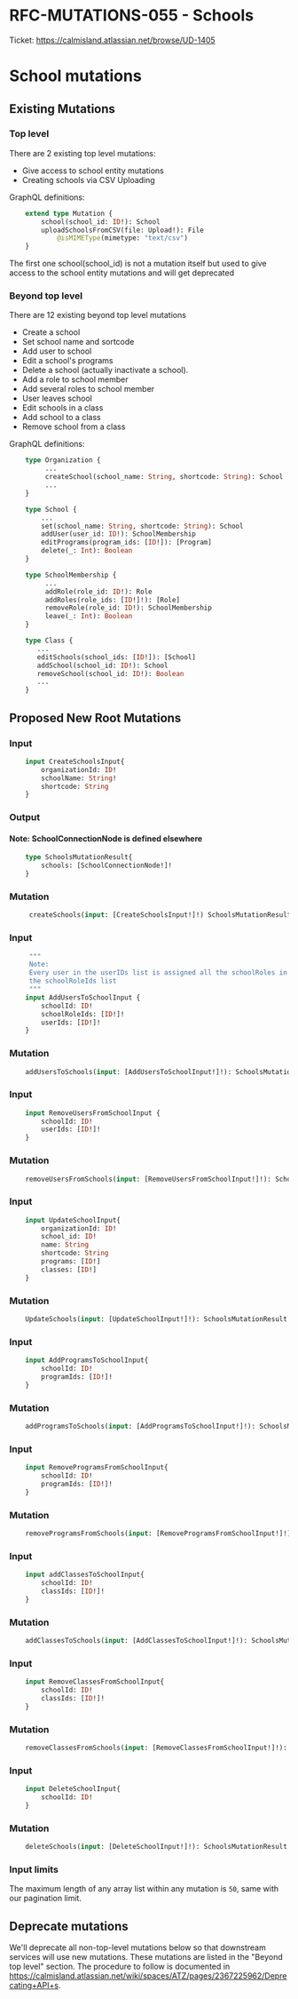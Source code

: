 # RFC-MUTATIONS-055 - Schools

Ticket: https://calmisland.atlassian.net/browse/UD-1405

# School mutations


## Existing Mutations

### Top level

There are 2 existing top level mutations:

- Give access to school entity mutations
- Creating schools via CSV Uploading

GraphQL definitions:

```graphql
    extend type Mutation {
        school(school_id: ID!): School
        uploadSchoolsFromCSV(file: Upload!): File
            @isMIMEType(mimetype: "text/csv")
    }
```
The first one school(school_id) is not a mutation itself but used to give access to the school entity mutations and will get deprecated

### Beyond top level

There are 12 existing beyond top level mutations

- Create a school
- Set school name and sortcode
- Add user to school
- Edit a school's programs
- Delete a school (actually inactivate a school).
- Add a role to school member
- Add several roles to school member
- User leaves school
- Edit schools in a class
- Add school to a class
- Remove school from a class

GraphQL definitions:

```graphql
    type Organization {
         ...
         createSchool(school_name: String, shortcode: String): School
         ...
    }
```

```graphql
    type School {
        ...
        set(school_name: String, shortcode: String): School
        addUser(user_id: ID!): SchoolMembership
        editPrograms(program_ids: [ID!]): [Program]
        delete(_: Int): Boolean
    }

```

```graphql
    type SchoolMembership {
         ...
         addRole(role_id: ID!): Role
         addRoles(role_ids: [ID!]!): [Role]
         removeRole(role_id: ID!): SchoolMembership
         leave(_: Int): Boolean
    }
```

```graphql
    type Class {
       ...
       editSchools(school_ids: [ID!]): [School]
       addSchool(school_id: ID!): School
       removeSchool(school_id: ID!): Boolean
       ...
    }
```

## Proposed New Root Mutations

### Input
```graphql
    input CreateSchoolsInput{
        organizationId: ID!
        schoolName: String!
        shortcode: String    
    }
```


### Output
#### Note: SchoolConnectionNode is defined elsewhere

```graphql
    type SchoolsMutationResult{
        schools: [SchoolConnectionNode!]!
    }
```

### Mutation
```graphql
     createSchools(input: [CreateSchoolsInput!]!) SchoolsMutationResult
```

### Input

```graphql
     """
     Note:  
     Every user in the userIDs list is assigned all the schoolRoles in 
     the schoolRoleIds list
     """
    input AddUsersToSchoolInput {
        schoolId: ID!
        schoolRoleIds: [ID!]!
        userIds: [ID!]!
    }

```
### Mutation
```graphql
    addUsersToSchools(input: [AddUsersToSchoolInput!]!): SchoolsMutationResult
```
### Input
```graphql
    input RemoveUsersFromSchoolInput {
        schoolId: ID!
        userIds: [ID!]!
    }
```
### Mutation
```graphql
    removeUsersFromSchools(input: [RemoveUsersFromSchoolInput!]!): SchoolsMutationResult
```
### Input
```graphql
    input UpdateSchoolInput{
        organizationId: ID!
        school_id: ID!
        name: String
        shortcode: String
        programs: [ID!]
        classes: [ID!]
    }
```
### Mutation
```graphql
    UpdateSchools(input: [UpdateSchoolInput!]!): SchoolsMutationResult
```

### Input
```graphql
    input AddProgramsToSchoolInput{
        schoolId: ID!
        programIds: [ID!]!
    }
```
### Mutation
```graphql
    addProgramsToSchools(input: [AddProgramsToSchoolInput!]!): SchoolsMutationResult
```
### Input
```graphql
    input RemoveProgramsFromSchoolInput{
        schoolId: ID!
        programIds: [ID!]!
    }
```
### Mutation
```graphql
    removeProgramsFromSchools(input: [RemoveProgramsFromSchoolInput!]!): SchoolsMutationResult
```

### Input
```graphql
    input addClassesToSchoolInput{
        schoolId: ID!
        classIds: [ID!]!
    }
```
### Mutation
```graphql
    addClassesToSchools(input: [AddClassesToSchoolInput!]!): SchoolsMutationResult
```
### Input
```graphql
    input RemoveClassesFromSchoolInput{
        schoolId: ID!
        classIds: [ID!]!
    }
```
### Mutation
```graphql
    removeClassesFromSchools(input: [RemoveClassesFromSchoolInput!]!): SchoolsMutationResult
```

### Input
```graphql
    input DeleteSchoolInput{
        schoolId: ID!
    }
```

### Mutation
```graphql
    deleteSchools(input: [DeleteSchoolInput!]!): SchoolsMutationResult
```




### Input limits

The maximum length of any array list  within any mutation is `50`, same with our pagination limit.

## Deprecate mutations

We'll deprecate all non-top-level mutations below so that downstream services will use new mutations. These mutations are listed in the "Beyond top level" section. The procedure to follow is documented in https://calmisland.atlassian.net/wiki/spaces/ATZ/pages/2367225962/Deprecating+API+s.